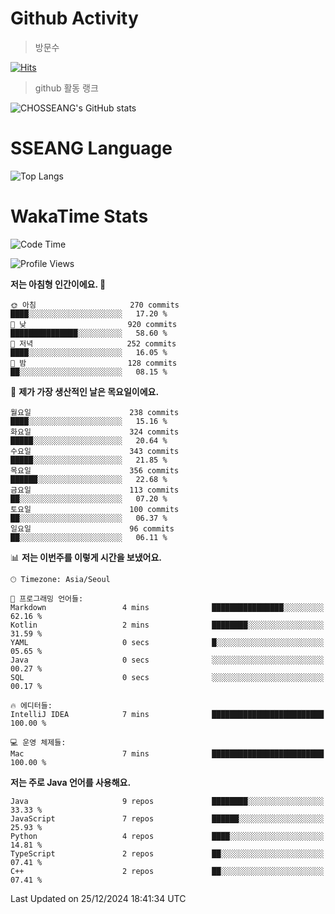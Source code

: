 <!--
**CHOSSEANG/CHOSSEANG** is a ✨ _special_ ✨ repository because its `README.md` (this file) appears on your GitHub profile.

Here are some ideas to get you started:

- 🔭 I’m currently working on ...
- 🌱 I’m currently learning ...
- 👯 I’m looking to collaborate on ...
- 🤔 I’m looking for help with ...
- 💬 Ask me about ...
- 📫 How to reach me: ...
- 😄 Pronouns: ...
- ⚡ Fun fact: ...
-->

# Github Activity
> 방문수

[![Hits](https://hits.seeyoufarm.com/api/count/incr/badge.svg?url=https%3A%2F%2Fgithub.com%2FCHOSSEANG&count_bg=%238AED3E&title_bg=%23495358&icon=electron.svg&icon_color=%23E7E7E7&title=CHOSSEANG&edge_flat=false)](https://hits.seeyoufarm.com)
> github 활동 랭크

![CHOSSEANG's GitHub stats](https://github-readme-stats.vercel.app/api?username=CHOSSEANG&show_icons=true&theme=radical)

# SSEANG Language
![Top Langs](https://github-readme-stats.vercel.app/api/top-langs/?username=CHOSSEANG&layout=compact)

# WakaTime Stats

<!--START_SECTION:waka-->
![Code Time](http://img.shields.io/badge/Code%20Time-323%20hrs%206%20mins-blue)

![Profile Views](http://img.shields.io/badge/Profile%20Views-0-blue)

**저는 아침형 인간이에요. 🐤** 

```text
🌞 아침                     270 commits         ████░░░░░░░░░░░░░░░░░░░░░   17.20 % 
🌆 낮　                     920 commits         ███████████████░░░░░░░░░░   58.60 % 
🌃 저녁                     252 commits         ████░░░░░░░░░░░░░░░░░░░░░   16.05 % 
🌙 밤　                     128 commits         ██░░░░░░░░░░░░░░░░░░░░░░░   08.15 % 
```
📅 **제가 가장 생산적인 날은 목요일이에요.** 

```text
월요일                      238 commits         ████░░░░░░░░░░░░░░░░░░░░░   15.16 % 
화요일                      324 commits         █████░░░░░░░░░░░░░░░░░░░░   20.64 % 
수요일                      343 commits         █████░░░░░░░░░░░░░░░░░░░░   21.85 % 
목요일                      356 commits         ██████░░░░░░░░░░░░░░░░░░░   22.68 % 
금요일                      113 commits         ██░░░░░░░░░░░░░░░░░░░░░░░   07.20 % 
토요일                      100 commits         ██░░░░░░░░░░░░░░░░░░░░░░░   06.37 % 
일요일                      96 commits          ██░░░░░░░░░░░░░░░░░░░░░░░   06.11 % 
```


📊 **저는 이번주를 이렇게 시간을 보냈어요.** 

```text
🕑︎ Timezone: Asia/Seoul

💬 프로그래밍 언어들: 
Markdown                 4 mins              ████████████████░░░░░░░░░   62.16 % 
Kotlin                   2 mins              ████████░░░░░░░░░░░░░░░░░   31.59 % 
YAML                     0 secs              █░░░░░░░░░░░░░░░░░░░░░░░░   05.65 % 
Java                     0 secs              ░░░░░░░░░░░░░░░░░░░░░░░░░   00.27 % 
SQL                      0 secs              ░░░░░░░░░░░░░░░░░░░░░░░░░   00.17 % 

🔥 에디터들: 
IntelliJ IDEA            7 mins              █████████████████████████   100.00 % 

💻 운영 체제들: 
Mac                      7 mins              █████████████████████████   100.00 % 
```

**저는 주로 Java 언어를 사용해요.** 

```text
Java                     9 repos             ████████░░░░░░░░░░░░░░░░░   33.33 % 
JavaScript               7 repos             ██████░░░░░░░░░░░░░░░░░░░   25.93 % 
Python                   4 repos             ████░░░░░░░░░░░░░░░░░░░░░   14.81 % 
TypeScript               2 repos             ██░░░░░░░░░░░░░░░░░░░░░░░   07.41 % 
C++                      2 repos             ██░░░░░░░░░░░░░░░░░░░░░░░   07.41 % 
```




 Last Updated on 25/12/2024 18:41:34 UTC
<!--END_SECTION:waka-->
